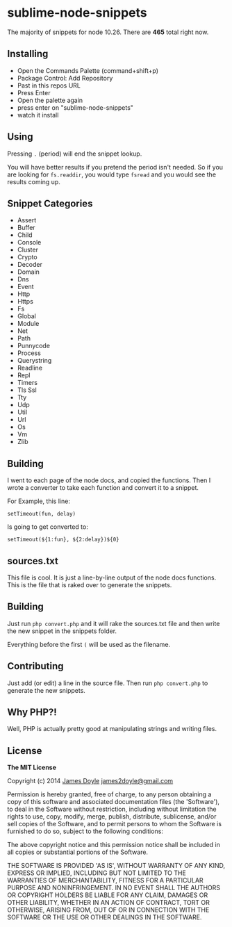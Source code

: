 sublime-node-snippets
=====================

The majority of snippets for node 10.26. There are **465** total right now.

## Installing

* Open the Commands Palette (command+shift+p)
* Package Control: Add Repository
* Past in this repos URL
* Press Enter
* Open the palette again
* press enter on "sublime-node-snippets"
* watch it install

## Using

Pressing `.` (period) will end the snippet lookup.

You will have better results if you pretend the period isn't needed. So if you are looking for `fs.readdir`, you would type `fsread` and you would see the results coming up.

## Snippet Categories

* Assert
* Buffer
* Child
* Console
* Cluster
* Crypto
* Decoder
* Domain
* Dns
* Event
* Http
* Https
* Fs
* Global
* Module
* Net
* Path
* Punnycode
* Process
* Querystring
* Readline
* Repl
* Timers
* Tls Ssl
* Tty
* Udp
* Util
* Url
* Os
* Vm
* Zlib

## Building

I went to each page of the node docs, and copied the functions. Then I wrote a converter to take each function and convert it to a snippet.

For Example, this line:

```
setTimeout(fun, delay)
```

Is going to get converted to:

```
setTimeout(${1:fun}, ${2:delay})${0}
```

## sources.txt

This file is cool. It is just a line-by-line output of the node docs functions. This is the file that is raked over to generate the snippets.

## Building

Just run `php convert.php` and it will rake the sources.txt file and then write the new snippet in the snippets folder.

Everything before the first `(` will be used as the filename.

## Contributing

Just add (or edit) a line in the source file. Then run `php convert.php` to generate the new snippets.

## Why PHP?!

Well, PHP is actually pretty good at manipulating strings and writing files.

## License

**The MIT License**

Copyright (c) 2014 [James Doyle](http://twitter.com/james2doyle) james2doyle@gmail.com

Permission is hereby granted, free of charge, to any person obtaining
a copy of this software and associated documentation files (the
'Software'), to deal in the Software without restriction, including
without limitation the rights to use, copy, modify, merge, publish,
distribute, sublicense, and/or sell copies of the Software, and to
permit persons to whom the Software is furnished to do so, subject to
the following conditions:

The above copyright notice and this permission notice shall be
included in all copies or substantial portions of the Software.

THE SOFTWARE IS PROVIDED 'AS IS', WITHOUT WARRANTY OF ANY KIND,
EXPRESS OR IMPLIED, INCLUDING BUT NOT LIMITED TO THE WARRANTIES OF
MERCHANTABILITY, FITNESS FOR A PARTICULAR PURPOSE AND NONINFRINGEMENT.
IN NO EVENT SHALL THE AUTHORS OR COPYRIGHT HOLDERS BE LIABLE FOR ANY
CLAIM, DAMAGES OR OTHER LIABILITY, WHETHER IN AN ACTION OF CONTRACT,
TORT OR OTHERWISE, ARISING FROM, OUT OF OR IN CONNECTION WITH THE
SOFTWARE OR THE USE OR OTHER DEALINGS IN THE SOFTWARE.